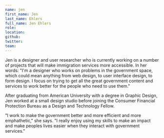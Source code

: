 ```yaml
---
name: jen
first_name: Jen
last_name: Ehlers
full_name: Jen Ehlers
role:
location:
github:
twitter:
team:
---
```


Jen is a designer and user researcher who is currently working on a number of projects that will make immigration services more accessible. In her words: "I'm a designer who works on problems in the government space, which could mean anything from web design, to user interface design, to form design. I focus on trying to get all the great government content and services to work better for the people who need to use them."

After graduating from American University with a degree in Graphic Design, Jen worked at a small design studio before joining the Consumer Financial Protection Bureau as a Design and Technology Fellow.

"I work to make the government better and more efficient and more emphathetic," she says. "I really enjoy using my skills to make an impact and make peoples lives easier when they interact with government services."
